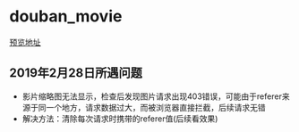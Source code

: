 # douban_movie
[预览地址](https://xiaoweimei.github.io/douban_movie/)
## 2019年2月28日所遇问题
- 影片缩略图无法显示，检查后发现图片请求出现403错误，可能由于referer来源于同一个地方，请求数据过大，而被浏览器直接拦截，后续请求无错
- 解决方法：清除每次请求时携带的referer值(后续看效果)
